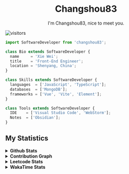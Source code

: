 <h1 align="center">
  <b>Changshou83</b>
</h1>
<div align="center">
I'm Changshou83, nice to meet you.
</div>

![visitors](https://komarev.com/ghpvc/?username=changshou83&label=visitors&color=blue&style=plastic)

```js
import SoftwareDeveloper from 'changshou83';

class Bio extends SoftwareDeveloper {
  name     = 'Xie Wei';
  title    = 'Front-End Engineer';
  location = 'Shenyang, China';
}

class Skills extends SoftwareDeveloper {
  languages  = ['JavaScript', 'TypeScript'];
  databases  = ['MongoDB'];
  frameworks = ['Vue', 'Vite', 'Element'];
}

class Tools extends SoftwareDeveloper {
  IDE    = ['Visual Studio Code', 'WebStorm'];
  Notes  = ['Obsidian'];
}
```

## My Statistics

<details>
  <summary><strong>Github Stats</strong></summary>
  <div>
     <a href="https://github.com/anuraghazra/github-readme-stats"><img src="https://github-readme-stats.vercel.app/api?username=changshou83&show_icons=true&include_all_commits=true&theme=synthwave&hide_border=true" width="53%"/></a>
    <a href="https://github.com/anuraghazra/github-readme-stats"><img src="https://github-readme-stats.vercel.app/api/top-langs/?username=changshou83&layout=compact&theme=synthwave&hide_border=true" width="45%"/></a>
  </div>
</details>

<details>
  <summary><strong>Contribution Graph</strong></summary>
  <p align="left">
    <img width="90%" src="https://activity-graph.herokuapp.com/graph?username=changshou83&theme=xcode" />
  </p>
</details>

<details>
  <summary><strong>Leetcode Stats</strong></summary>
  <img src="https://leetcode.card.workers.dev/changshou83?theme=nord" />
</details>

<details>
  <summary><strong>WakaTime Stats</strong></summary>
  <!-- waka-box start -->
  <!-- waka-box end -->
</details>
<!-- 暂时不太想弄，gist的api是12月份到期
-->
<!--
**changshou83/changshou83** is a ✨ _special_ ✨ repository because its `README.md` (this file) appears on your GitHub profile.

Here are some ideas to get you started:

- 🔭 I’m currently working on ...
- 🌱 I’m currently learning ...
- 👯 I’m looking to collaborate on ...
- 🤔 I’m looking for help with ...
- 💬 Ask me about ...
- 📫 How to reach me: ...
- 😄 Pronouns: ...
- ⚡ Fun fact: ...
-->
